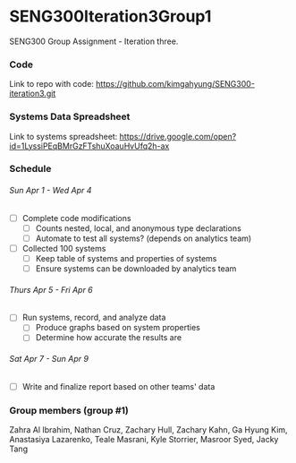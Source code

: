 # SENG300Iteration3Group1
SENG300 Group Assignment - Iteration three.

### Code
Link to repo with code: https://github.com/kimgahyung/SENG300-iteration3.git

### Systems Data Spreadsheet
Link to systems spreadsheet: https://drive.google.com/open?id=1LyssiPEqBMrGzFTshuXoauHvUfq2h-ax

### Schedule
###### Sun Apr 1 - Wed Apr 4
- [ ] Complete code modifications
  - [ ] Counts nested, local, and anonymous type declarations
  - [ ] Automate to test all systems? (depends on analytics team)
- [ ] Collected 100 systems
  - [ ] Keep table of systems and properties of systems
  - [ ] Ensure systems can be downloaded by analytics team
 ###### Thurs Apr 5 - Fri Apr 6
- [ ] Run systems, record, and analyze data
  - [ ] Produce graphs based on system properties
  - [ ] Determine how accurate the results are
###### Sat Apr 7 - Sun Apr 9
- [ ] Write and finalize report based on other teams' data

### Group members (group #1)
Zahra Al Ibrahim, Nathan Cruz, Zachary Hull, Zachary Kahn, Ga Hyung Kim, Anastasiya Lazarenko, Teale Masrani, Kyle Storrier, Masroor Syed, Jacky Tang
